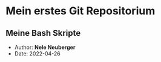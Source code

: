 
# Mein erstes Git Repositorium
## Meine Bash Skripte

- Author: **Nele Neuberger**
- Date: 2022-04-26
